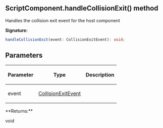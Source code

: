 
## ScriptComponent.handleCollisionExit() method

Handles the collision exit event for the host component

**Signature:**

```typescript
handleCollisionExit(event: CollisionExitEvent): void;
```

## Parameters

<table><thead><tr><th>

Parameter


</th><th>

Type


</th><th>

Description


</th></tr></thead>
<tbody><tr><td>

event


</td><td>

[CollisionExitEvent](/reference/collisionexitevent.md)


</td><td>


</td></tr>
</tbody></table>
**Returns:**

void


